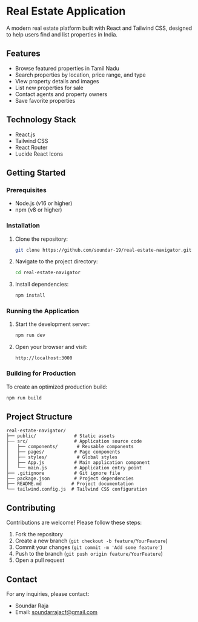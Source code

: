 # Real Estate Application

A modern real estate platform built with React and Tailwind CSS, designed to help users find and list properties in India.

## Features

- Browse featured properties in Tamil Nadu
- Search properties by location, price range, and type
- View property details and images
- List new properties for sale
- Contact agents and property owners
- Save favorite properties

## Technology Stack

- React.js
- Tailwind CSS
- React Router
- Lucide React Icons

## Getting Started

### Prerequisites

- Node.js (v16 or higher)
- npm (v8 or higher)

### Installation

1. Clone the repository:
   ```bash
   git clone https://github.com/soundar-19/real-estate-navigator.git
   ```
2. Navigate to the project directory:
   ```bash
   cd real-estate-navigator
   ```
3. Install dependencies:
   ```bash
   npm install
   ```

### Running the Application

1. Start the development server:
   ```bash
   npm run dev
   ```
2. Open your browser and visit:
   ```
   http://localhost:3000
   ```

### Building for Production

To create an optimized production build:
```bash
npm run build
```

## Project Structure

```
real-estate-navigator/
├── public/              # Static assets
├── src/                 # Application source code
│   ├── components/       # Reusable components
│   ├── pages/           # Page components
│   ├── styles/           # Global styles
│   ├── App.js           # Main application component
│   └── main.js          # Application entry point
├── .gitignore           # Git ignore file
├── package.json         # Project dependencies
├── README.md           # Project documentation
└── tailwind.config.js  # Tailwind CSS configuration
```

## Contributing

Contributions are welcome! Please follow these steps:

1. Fork the repository
2. Create a new branch (`git checkout -b feature/YourFeature`)
3. Commit your changes (`git commit -m 'Add some feature'`)
4. Push to the branch (`git push origin feature/YourFeature`)
5. Open a pull request


## Contact

For any inquiries, please contact:
- Soundar Raja
- Email: soundarrajacf@gmail.com
